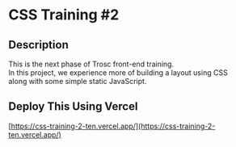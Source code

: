 # CSS Training #2

## Description

This is the next phase of Trosc front-end training.  
In this project, we experience more of building a layout using CSS  
along with some simple static JavaScript.

## Deploy This Using Vercel

[https://css-training-2-ten.vercel.app/](https://css-training-2-ten.vercel.app/)
